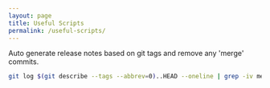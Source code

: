 ```yaml
---
layout: page
title: Useful Scripts
permalink: /useful-scripts/
---
```


Auto generate release notes based on git tags and remove any 'merge' commits.

```bash
git log $(git describe --tags --abbrev=0)..HEAD --oneline | grep -iv merge
```
